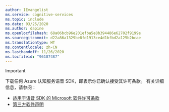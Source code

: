 ```yaml
---
author: IEvangelist
ms.service: cognitive-services
ms.topic: include
ms.date: 03/25/2020
ms.author: dapine
ms.openlocfilehash: 68a06bcb96e201efba5e8b394486e62702f9199e
ms.sourcegitcommit: d22a86a1329be8fd1913ce4d1bfbd2a125b2bcae
ms.translationtype: HT
ms.contentlocale: zh-CN
ms.lasthandoff: 11/26/2020
ms.locfileid: "96187487"
---
```

> [!IMPORTANT]
> 下载任何 Azure 认知服务语音 SDK，即表示你已确认接受其许可条款。 有关详细信息，请参阅：
> - <a href="https://aka.ms/csspeech/license201809" target="_blank">适用于语音 SDK 的 Microsoft 软件许可条款<span class="docon docon-navigate-external x-hidden-focus"></span></a>
> - <a href="https://csspeechstorage.blob.core.windows.net/drop/1.0.0/ThirdPartyNotices.html" target="_blank">第三方软件声明<span class="docon docon-navigate-external x-hidden-focus"></span></a>

